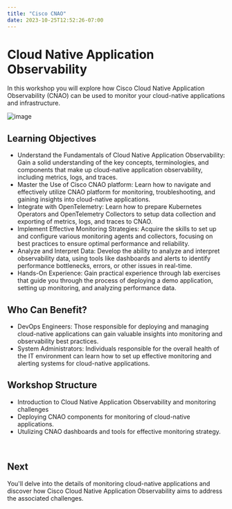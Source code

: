 ```yaml
---
title: "Cisco CNAO"
date: 2023-10-25T12:52:26-07:00
---
```


# Cloud Native Application Observability

In this workshop you will explore how Cisco Cloud Native Application Observability (CNAO) can be used to monitor your cloud-native applications and infrastructure.

![image](/images/10_cnao/introduction_cnao.png)

## Learning Objectives
- Understand the Fundamentals of Cloud Native Application Observability: Gain a solid understanding of the key concepts, terminologies, and components that make up cloud-native application observability, including metrics, logs, and traces.
- Master the Use of Cisco CNAO platform: Learn how to navigate and effectively utilize CNAO platform for monitoring, troubleshooting, and gaining insights into cloud-native applications.
- Integrate with OpenTelemetry: Learn how to prepare Kubernetes Operators and OpenTelemetry Collectors to setup data collection and exporting of metrics, logs, and traces to CNAO.
- Implement Effective Monitoring Strategies: Acquire the skills to set up and configure various monitoring agents and collectors, focusing on best practices to ensure optimal performance and reliability.
- Analyze and Interpret Data: Develop the ability to analyze and interpret observability data, using tools like dashboards and alerts to identify performance bottlenecks, errors, or other issues in real-time.
- Hands-On Experience: Gain practical experience through lab exercises that guide you through the process of deploying a demo application, setting up monitoring, and analyzing performance data.

## Who Can Benefit?
- DevOps Engineers: Those responsible for deploying and managing cloud-native applications can gain valuable insights into monitoring and observability best practices.
- System Administrators: Individuals responsible for the overall health of the IT environment can learn how to set up effective monitoring and alerting systems for cloud-native applications.


## Workshop Structure
- Introduction to Cloud Native Application Observability and monitoring challenges
- Deploying CNAO components for monitoring of cloud-native applications.
- Utulizing CNAO dashboards and tools for effective monitoring strategy.

<br>

## Next <span style="color: #143c76;"><i class='fas fa-cog fa-spin fa-sm'></i></span>&nbsp;

You'll delve into the details of monitoring cloud-native applications and discover how Cisco Cloud Native Application Observability aims to address the associated challenges.
